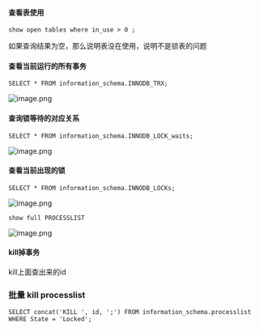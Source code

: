 

#### 查看表使用
```mysql
show open tables where in_use > 0 ;
```
如果查询结果为空，那么说明表没在使用，说明不是锁表的问题
#### 查看当前运行的所有事务
```mysql
SELECT * FROM information_schema.INNODB_TRX;
```
![image.png](https://images-lin.oss-cn-guangzhou.aliyuncs.com/images/20230619161026.png)

#### 查询锁等待的对应关系
```mysql
SELECT * FROM information_schema.INNODB_LOCK_waits;
```
![image.png](https://images-lin.oss-cn-guangzhou.aliyuncs.com/images/20230619161104.png)

#### 查看当前出现的锁
```mysql
SELECT * FROM information_schema.INNODB_LOCKs;
```
![image.png](https://images-lin.oss-cn-guangzhou.aliyuncs.com/images/20230619161120.png)


```mysql
show full PROCESSLIST
```

![image.png](https://images-lin.oss-cn-guangzhou.aliyuncs.com/images/20230619160818.png)

#### kill掉事务
kill上面查出来的id

### 批量 kill processlist


```mysql
SELECT concat('KILL ', id, ';') FROM information_schema.processlist WHERE State = 'Locked';
```